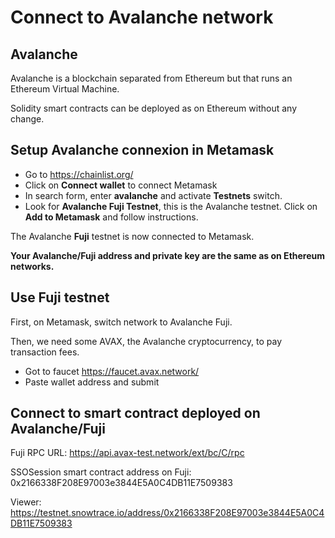 # Connect to Avalanche network

## Avalanche

Avalanche is a blockchain separated from Ethereum but that runs an Ethereum Virtual Machine.

Solidity smart contracts can be deployed as on Ethereum without any change.

## Setup Avalanche connexion in Metamask

- Go to https://chainlist.org/
- Click on **Connect wallet** to connect Metamask
- In search form, enter **avalanche** and activate **Testnets** switch.
- Look for **Avalanche Fuji Testnet**, this is the Avalanche testnet. Click on **Add to Metamask** and follow instructions.

The Avalanche **Fuji** testnet is now connected to Metamask. 

**Your Avalanche/Fuji address and private key are the same as on Ethereum networks.**

## Use Fuji testnet

First, on Metamask, switch network to Avalanche Fuji.

Then, we need some AVAX, the Avalanche cryptocurrency, to pay transaction fees. 
- Got to faucet https://faucet.avax.network/
- Paste wallet address and submit

## Connect to smart contract deployed on Avalanche/Fuji

Fuji RPC URL: https://api.avax-test.network/ext/bc/C/rpc

SSOSession smart contract address on Fuji: 0x2166338F208E97003e3844E5A0C4DB11E7509383

Viewer: https://testnet.snowtrace.io/address/0x2166338F208E97003e3844E5A0C4DB11E7509383